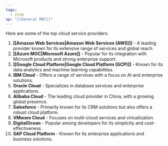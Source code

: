 ```yaml
---
tags:
  - stub
up: "[[General MOC]]"
---
```

Here are some of the top cloud service providers:
1. **[[Amazon Web Services|Amazon Web Services (AWS)]]** - A leading provider known for its extensive range of services and global reach.
2. **[[Azure MOC|Microsoft Azure]]** - Popular for its integration with Microsoft products and strong enterprise support.
3. **[[Google Cloud Platform|Google Cloud Platform (GCP)]]** - Known for its data analytics and machine learning capabilities.
4. **IBM Cloud** - Offers a range of services with a focus on AI and enterprise solutions.
5. **Oracle Cloud** - Specializes in database services and enterprise applications.
6. **Alibaba Cloud** - The leading cloud provider in China, with a growing global presence.
7. **Salesforce** - Primarily known for its CRM solutions but also offers a robust cloud platform.
8. **VMware Cloud** - Focuses on multi-cloud services and virtualization.
9. **DigitalOcean** - Popular among developers for its simplicity and cost-effectiveness.
10. **SAP Cloud Platform** - Known for its enterprise applications and business solutions.
